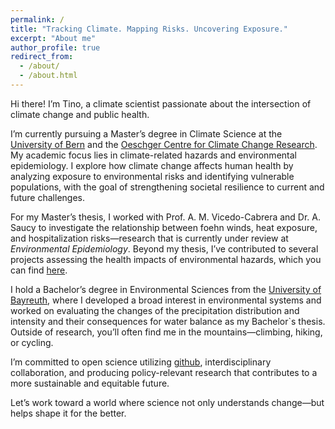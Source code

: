 ```yaml
---
permalink: /
title: "Tracking Climate. Mapping Risks. Uncovering Exposure."
excerpt: "About me"
author_profile: true
redirect_from: 
  - /about/
  - /about.html
---
```


Hi there! I’m Tino, a climate scientist passionate about the intersection of climate change and public health.

I’m currently pursuing a Master’s degree in Climate Science at the [University of Bern](https://www.unibe.ch/) and the [Oeschger Centre for Climate Change Research](https://www.oeschger.unibe.ch/). My academic focus lies in climate-related hazards and environmental epidemiology. I explore how climate change affects human health by analyzing exposure to environmental risks and identifying vulnerable populations, with the goal of strengthening societal resilience to current and future challenges.

For my Master’s thesis, I worked with Prof. A. M. Vicedo-Cabrera and Dr. A. Saucy to investigate the relationship between foehn winds, heat exposure, and hospitalization risks—research that is currently under review at *Environmental Epidemiology*. Beyond my thesis, I’ve contributed to several projects assessing the health impacts of environmental hazards, which you can find [here](https://tinojona.github.io/projects/).

I hold a Bachelor’s degree in Environmental Sciences from the [University of Bayreuth](https://www.uni-bayreuth.de/), where I developed a broad interest in environmental systems and worked on evaluating the changes of the precipitation distribution and intensity and their consequences for water balance as my Bachelor`s thesis. Outside of research, you’ll often find me in the mountains—climbing, hiking, or cycling.

I’m committed to open science utilizing [github](https://github.com/tinojona), interdisciplinary collaboration, and producing policy-relevant research that contributes to a more sustainable and equitable future.

Let’s work toward a world where science not only understands change—but helps shape it for the better.


